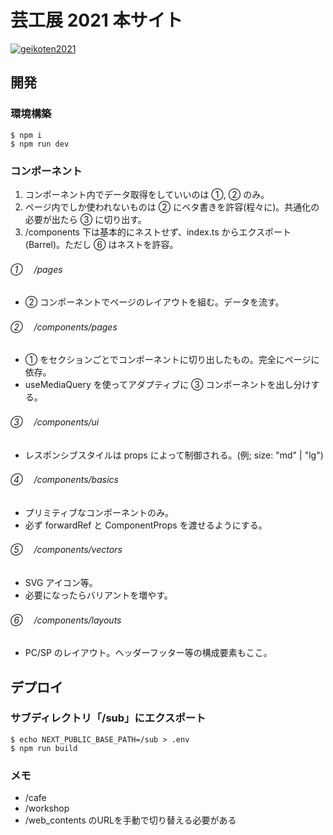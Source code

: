 # 芸工展 2021 本サイト

[![geikoten2021](public/images/readme.png)](https://geikousai-ncu.com/2021)

## 開発

### 環境構築

```
$ npm i
$ npm run dev
```

### コンポーネント

1. コンポーネント内でデータ取得をしていいのは ①, ② のみ。
2. ページ内でしか使われないものは ② にベタ書きを許容(程々に)。共通化の必要が出たら ③ に切り出す。
3. /components 下は基本的にネストせず、index.ts からエクスポート(Barrel)。ただし ⑥ はネストを許容。

###### ① 　/pages

- ② コンポーネントでページのレイアウトを組む。データを流す。

###### ② 　/components/pages

- ① をセクションごとでコンポーネントに切り出したもの。完全にページに依存。
- useMediaQuery を使ってアダプティブに ③ コンポーネントを出し分けする。

###### ③ 　/components/ui

- レスポンシブスタイルは props によって制御される。(例; size: "md" | "lg")

###### ④ 　/components/basics

- プリミティブなコンポーネントのみ。
- 必ず forwardRef と ComponentProps を渡せるようにする。

###### ⑤ 　/components/vectors

- SVG アイコン等。
- 必要になったらバリアントを増やす。

###### ⑥ 　/components/layouts

- PC/SP のレイアウト。ヘッダーフッター等の構成要素もここ。

## デプロイ

### サブディレクトリ「/sub」にエクスポート

```
$ echo NEXT_PUBLIC_BASE_PATH=/sub > .env
$ npm run build
```

### メモ

- /cafe
- /workshop
- /web_contents
のURLを手動で切り替える必要がある
